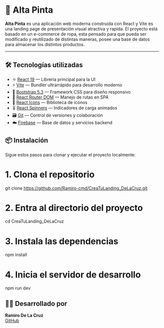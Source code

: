 # 🚀 Alta Pinta

**Alta Pinta** es una aplicación web moderna construida con React y Vite es una landing page de presentación visual atractiva y rapida. El proyecto está basado en un e-commerce de ropa, esta pensado para que pueda ser modificado y reutilizado de distintas maneras, posee una base de datos para almacenar los distintos productos.

---

## 🛠 Tecnologías utilizadas

- ⚛️ [React 19](https://reactjs.org/) — Librería principal para la UI
- ⚡  [Vite](https://vitejs.dev/) — Bundler ultrarrápido para desarrollo moderno
- 🎨 [Bootstrap 5.3](https://getbootstrap.com/) — Framework CSS para diseño responsivo
- 🔄 [React Router DOM](https://reactrouter.com/) — Manejo de rutas en SPA
- 🌟 [React Icons](https://react-icons.github.io/react-icons/) — Biblioteca de íconos
- ⏳ [React Spinners](https://www.davidhu.io/react-spinners/) — Indicadores de carga animados
- 🗃️ [Git](https://git-scm.com/) — Control de versiones y colaboración
- ☁️ [Firebase](https://firebase.google.com/) — Base de datos y servicios backend

## 📦 Instalación

Sigue estos pasos para clonar y ejecutar el proyecto localmente:

# 1. Clona el repositorio
git clone https://github.com/Ramiro-cmd/CreaTuLanding_DeLaCruz.git

# 2. Entra al directorio del proyecto
cd CreaTuLanding_DeLaCruz

# 3. Instala las dependencias
npm install

# 4. Inicia el servidor de desarrollo
npm run dev

## 👨‍💻 Desarrollado por

**Ramiro De La Cruz**  
[GitHub](https://github.com/Ramiro-cmd)